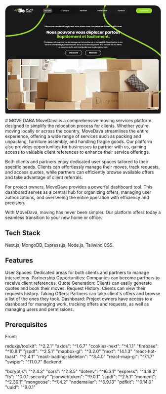   <br />
    <a href="https://www.movedaba.ma" target="_blank">
      <img style="border-radius: 20px;" src="./LANDING PAGE.png" alt="Project Banner">
    </a>
  <br />
# MOVE DABA
MoveDava is a comprehensive moving services platform designed to simplify the relocation process for clients. Whether you're moving locally or across the country, MoveDava streamlines the entire experience, offering a wide range of services such as packing and unpacking, furniture assembly, and handling fragile goods. Our platform also provides opportunities for businesses to partner with us, gaining access to valuable client references to enhance their service offerings.

Both clients and partners enjoy dedicated user spaces tailored to their specific needs. Clients can effortlessly manage their moves, track requests, and access quotes, while partners can efficiently browse available offers and take advantage of client referrals.

For project owners, MoveDava provides a powerful dashboard tool. This dashboard serves as a central hub for organizing offers, managing user authorizations, and overseeing the entire operation with efficiency and precision.

With MoveDava, moving has never been simpler. Our platform offers today a seamless transition to your new home or office.


## Tech Stack
Next.js,
MongoDB,
Express.js,
Node.js,
Tailwind CSS.


## Features

User Spaces: Dedicated areas for both clients and partners to manage interactions.
Partnership Opportunities: Companies can become partners to receive client references.
Quote Generation: Clients can easily generate quotes and book their moves.
Request History: Clients can view their requests history.
Taking Offers: Partners can take client's offers and browse a list of the ones they took.
Dashboard: Project owners have access to a dashboard for managing work, tracking offers and requests, as well as managing users and permissions.

    
## Prerequisites
Front:

reduxjs/toolkit": "^2.2.1"
"axios": "^1.6.7"
"cookies-next": "^4.1.1"
"firebase": "^10.8.1"
"jspdf": "^2.5.1"
"mapbox-gl": "^3.2.0"
"next": "14.1.3"
"react-hot-toast": "^2.4.1"
"react-loading-skeleton": "^3.4.0"
"react-map-gl": "^7.1.7"
"swiper": "^11.0.7"
Backend:

"bcryptjs": "^2.4.3"
"cors": "^2.8.5"
"dotenv": "^16.3.1"
"express": "^4.18.2"
"fs": "^0.0.1-security"
"jsonwebtoken": "^9.0.1"
"jspdf": "^2.5.1"
"moment": "^2.30.1"
"mongoose": "^7.4.2"
"nodemailer": "^6.9.13"
"pdfkit": "^0.14.0"
"uuid": "^9.0.1"
